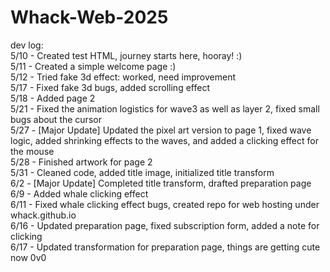 # Whack-Web-2025

dev log:  
5/10 - Created test HTML, journey starts here, hooray! :)    
5/11 - Created a simple welcome page :)   
5/12 - Tried fake 3d effect: worked, need improvement   
5/17 - Fixed fake 3d bugs, added scrolling effect   
5/18 - Added page 2   
5/21 - Fixed the animation logistics for wave3 as well as layer 2, fixed small bugs about the cursor   
5/27 - [Major Update] Updated the pixel art version to page 1, fixed wave logic, added shrinking effects to the waves, and added a clicking effect for the mouse       
5/28 - Finished artwork for page 2     
5/31 - Cleaned code, added title image, initialized title transform   
6/2 - [Major Update] Completed title transform, drafted preparation page   
6/9 - Added whale clicking effect   
6/11 - Fixed whale clicking effect bugs, created repo for web hosting under whack.github.io   
6/16 - Updated preparation page, fixed subscription form, added a note for clicking    
6/17 - Updated transformation for preparation page, things are getting cute now 0v0
